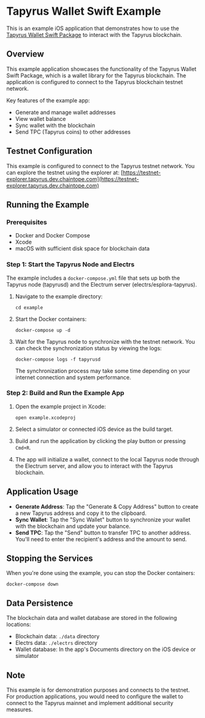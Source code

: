 # Tapyrus Wallet Swift Example

This is an example iOS application that demonstrates how to use the [Tapyrus Wallet Swift Package](https://github.com/chaintope/TapyrusWalletSwift) to interact with the Tapyrus blockchain.

## Overview

This example application showcases the functionality of the Tapyrus Wallet Swift Package, which is a wallet library for the Tapyrus blockchain. The application is configured to connect to the Tapyrus blockchain testnet network.

Key features of the example app:
- Generate and manage wallet addresses
- View wallet balance
- Sync wallet with the blockchain
- Send TPC (Tapyrus coins) to other addresses

## Testnet Configuration

This example is configured to connect to the Tapyrus testnet network. You can explore the testnet using the explorer at:
[https://testnet-explorer.tapyrus.dev.chaintope.com](https://testnet-explorer.tapyrus.dev.chaintope.com)

## Running the Example

### Prerequisites

- Docker and Docker Compose
- Xcode
- macOS with sufficient disk space for blockchain data

### Step 1: Start the Tapyrus Node and Electrs

The example includes a `docker-compose.yml` file that sets up both the Tapyrus node (tapyrusd) and the Electrum server (electrs/esplora-tapyrus).

1. Navigate to the example directory:
   ```
   cd example
   ```

2. Start the Docker containers:
   ```
   docker-compose up -d
   ```

3. Wait for the Tapyrus node to synchronize with the testnet network. You can check the synchronization status by viewing the logs:
   ```
   docker-compose logs -f tapyrusd
   ```

   The synchronization process may take some time depending on your internet connection and system performance.

### Step 2: Build and Run the Example App

1. Open the example project in Xcode:
   ```
   open example.xcodeproj
   ```

2. Select a simulator or connected iOS device as the build target.

3. Build and run the application by clicking the play button or pressing `Cmd+R`.

4. The app will initialize a wallet, connect to the local Tapyrus node through the Electrum server, and allow you to interact with the Tapyrus blockchain.

## Application Usage

- **Generate Address**: Tap the "Generate & Copy Address" button to create a new Tapyrus address and copy it to the clipboard.
- **Sync Wallet**: Tap the "Sync Wallet" button to synchronize your wallet with the blockchain and update your balance.
- **Send TPC**: Tap the "Send" button to transfer TPC to another address. You'll need to enter the recipient's address and the amount to send.

## Stopping the Services

When you're done using the example, you can stop the Docker containers:

```
docker-compose down
```

## Data Persistence

The blockchain data and wallet database are stored in the following locations:
- Blockchain data: `./data` directory
- Electrs data: `./electrs` directory
- Wallet database: In the app's Documents directory on the iOS device or simulator

## Note

This example is for demonstration purposes and connects to the testnet. For production applications, you would need to configure the wallet to connect to the Tapyrus mainnet and implement additional security measures.
